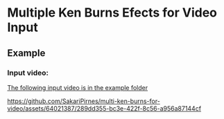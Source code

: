 # Multiple Ken Burns Efects for Video Input 

## Example

### Input video:

[The following input video is in the example folder](https://github.com/SakariPirnes/multi-ken-burns-for-video/blob/main/example/in.mp4)


https://github.com/SakariPirnes/multi-ken-burns-for-video/assets/64021387/289dd355-bc3e-422f-8c56-a956a87144cf





